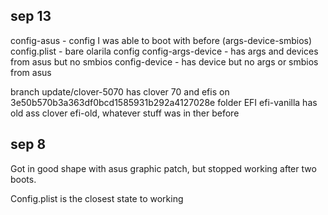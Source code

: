 ## sep 13

config-asus - config I was able to boot with before (args-device-smbios)
config.plist - bare olarila config
config-args-device - has args and devices from asus but no smbios
config-device - has device but no args or smbios from asus

branch update/clover-5070 has clover 70 and efis on 3e50b570b3a363df0bcd1585931b292a4127028e folder EFI
efi-vanilla has old ass clover
efi-old, whatever stuff was in ther before

## sep 8

Got in good shape with asus graphic patch, but stopped working after two boots.

Config.plist is the closest state to working